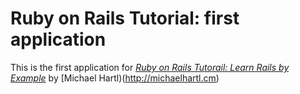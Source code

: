 # Ruby on Rails Tutorial: first application

This is the first application for
[*Ruby on Rails Tutorail: Learn Rails by Example*](http://railstutorial.org/) by [Michael Hartl)(http://michaelhartl.cm)

